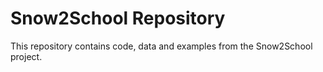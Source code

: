 # Snow2School Repository

This repository contains code, data and examples from the Snow2School project.
